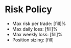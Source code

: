 # Risk Policy
- Max risk per trade: [fill]%  
- Max daily loss: [fill]%  
- Max weekly loss: [fill]%  
- Position sizing: [fill]  
